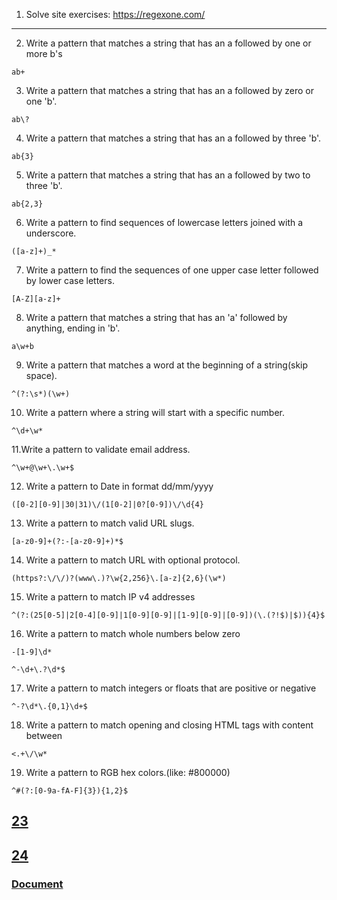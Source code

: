 1. Solve site exercises: https://regexone.com/

---

2. Write a pattern that matches a string that has an a followed by one or more b's

`ab+`

3. Write a pattern that matches a string that has an a followed by zero or one 'b'.

`ab\?`

4. Write a pattern that matches a string that has an a followed by three 'b'.

`ab{3}`

5. Write a pattern that matches a string that has an a followed by two to three 'b'.

`ab{2,3}`

6. Write a pattern to find sequences of lowercase letters joined with a underscore.

`([a-z]+)_*`

7. Write a pattern to find the sequences of one upper case letter followed by lower case letters.

`[A-Z][a-z]+`

8. Write a pattern that matches a string that has an 'a' followed by anything, ending in 'b'.

`a\w+b`

9. Write a pattern that matches a word at the beginning of a string(skip space).

`^(?:\s*)(\w+)`

10. Write a pattern where a string will start with a specific number.

`^\d+\w*`

11.Write a pattern to validate email address.

`^\w+@\w+\.\w+$`

12. Write a pattern to Date in format dd/mm/yyyy

`([0-2][0-9]|30|31)\/(1[0-2]|0?[0-9])\/\d{4}`

13. Write a pattern to match valid URL slugs.

`[a-z0-9]+(?:-[a-z0-9]+)*$`

14. Write a pattern to match URL with optional protocol.

`(https?:\/\/)?(www\.)?\w{2,256}\.[a-z]{2,6}(\w*)`

15. Write a pattern to match IP v4 addresses

`^(?:(25[0-5]|2[0-4][0-9]|1[0-9][0-9]|[1-9][0-9]|[0-9])(\.(?!$)|$)){4}$`

16. Write a pattern to match whole numbers below zero

`-[1-9]\d*`

`^-\d+\.?\d*$`

17. Write a pattern to match integers or floats that are positive or negative

`^-?\d*\.{0,1}\d+$`

18. Write a pattern to match opening and closing HTML tags with content between

`<.+\/\w*`

19. Write a pattern to RGB hex colors.(like: #800000)

`^#(?:[0-9a-fA-F]{3}){1,2}$`

## [23](23.php)

## [24](24.php)

### [Document](https://docs.google.com/document/d/1cfL30jfFlPEGPHf9AymxC_obSmQJoDDax1leNfH6zOo/edit)
